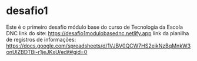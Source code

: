 # desafio1
Este é o primeiro desafio módulo base do curso de Tecnologia da Escola DNC
link do site: https://desafio1modulobasednc.netlify.app
link da planilha de registros de informações: https://docs.google.com/spreadsheets/d/1VJBV0QCW7HS2eikNzBqMnkW3onUlZBDTBi-r1jeJKxU/edit#gid=0
